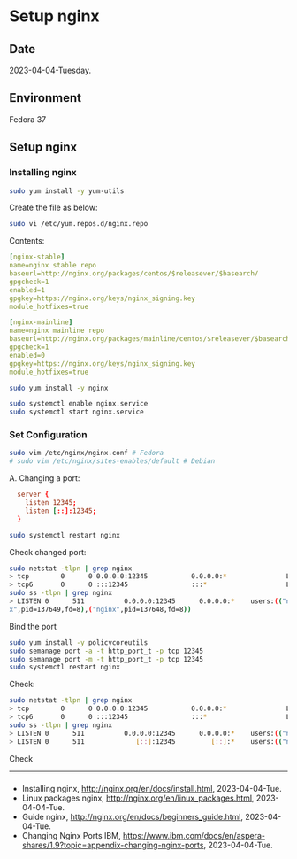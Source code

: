 # Setup nginx

## Date

2023-04-04-Tuesday.

## Environment

Fedora 37

## Setup nginx

### Installing nginx

```Bash
sudo yum install -y yum-utils
```

Create the file as below:

```Bash
sudo vi /etc/yum.repos.d/nginx.repo
```

Contents:

```yml
[nginx-stable]
name=nginx stable repo
baseurl=http://nginx.org/packages/centos/$releasever/$basearch/
gpgcheck=1
enabled=1
gpgkey=https://nginx.org/keys/nginx_signing.key
module_hotfixes=true

[nginx-mainline]
name=nginx mainline repo
baseurl=http://nginx.org/packages/mainline/centos/$releasever/$basearch/
gpgcheck=1
enabled=0
gpgkey=https://nginx.org/keys/nginx_signing.key
module_hotfixes=true
```

```Bash
sudo yum install -y nginx
```

```Bash
sudo systemctl enable nginx.service
sudo systemctl start nginx.service
```

### Set Configuration

```Bash
sudo vim /etc/nginx/nginx.conf # Fedora
# sudo vim /etc/nginx/sites-enables/default # Debian
```

A. Changing a port:

```conf
  server {
    listen 12345;
    listen [::]:12345;
  }
```

```Bash
sudo systemctl restart nginx
```

Check changed port:

```Bash
sudo netstat -tlpn | grep nginx
> tcp        0      0 0.0.0.0:12345           0.0.0.0:*               LISTEN      137648/nginx: maste
> tcp6       0      0 :::12345                :::*                    LISTEN      137648/nginx: maste
sudo ss -tlpn | grep nginx
> LISTEN 0      511          0.0.0.0:12345      0.0.0.0:*    users:(("nginx",pid=137660,fd=8),("nginx",pid=137659,fd=8),("nginx",pid=137658,fd=8),("nginx",pid=137657,fd=8),("nginx",pid=137656,fd=8),("nginx",pid=137655,fd=8),("nginx",pid=137654,fd=8),("nginx",pid=137653,fd=8),("nginx",pid=137652,fd=8),("nginx",pid=137651,fd=8),("nginx",pid=137650,fd=8),("ngin
x",pid=137649,fd=8),("nginx",pid=137648,fd=8))                                                                                                         > LISTEN 0      511             [::]:12345         [::]:*    users:(("nginx",pid=137660,fd=9),("nginx",pid=137659,fd=9),("nginx",pid=137658,fd=9),("nginx",pid=137657,fd=9),("nginx",pid=137656,fd=9),("nginx",pid=137655,fd=9),("nginx",pid=137654,fd=9),("nginx",pid=137653,fd=9),("nginx",pid=137652,fd=9),("nginx",pid=137651,fd=9),("nginx",pid=137650,fd=9),("nginx",pid=137649,fd=9),("nginx",pid=137648,fd=9))
```

Bind the port

```Bash
sudo yum install -y policycoreutils
sudo semanage port -a -t http_port_t -p tcp 12345
sudo semanage port -m -t http_port_t -p tcp 12345
sudo systemctl restart nginx
```

Check:

```Bash
sudo netstat -tlpn | grep nginx
> tcp        0      0 0.0.0.0:12345           0.0.0.0:*               LISTEN      137776/nginx: maste
> tcp6       0      0 :::12345                :::*                    LISTEN      137776/nginx: maste
sudo ss -tlpn | grep nginx
> LISTEN 0      511          0.0.0.0:12345      0.0.0.0:*    users:(("nginx",pid=137788,fd=8),("nginx",pid=137787,fd=8),("nginx",pid=137786,fd=8),("nginx",pid=137785,fd=8),("nginx",pid=137784,fd=8),("nginx",pid=137783,fd=8),("nginx",pid=137782,fd=8),("nginx",pid=137781,fd=8),("nginx",pid=137780,fd=8),("nginx",pid=137779,fd=8),("nginx",pid=137778,fd=8),("nginx",pid=137777,fd=8),("nginx",pid=137776,fd=8))
> LISTEN 0      511             [::]:12345         [::]:*    users:(("nginx",pid=137788,fd=9),("nginx",pid=137787,fd=9),("nginx",pid=137786,fd=9),("nginx",pid=137785,fd=9),("nginx",pid=137784,fd=9),("nginx",pid=137783,fd=9),("nginx",pid=137782,fd=9),("nginx",pid=137781,fd=9),("nginx",pid=137780,fd=9),("nginx",pid=137779,fd=9),("nginx",pid=137778,fd=9),("nginx",pid=137777,fd=9),("nginx",pid=137776,fd=9))
```

Check

---

###
- Installing nginx, http://nginx.org/en/docs/install.html, 2023-04-04-Tue.
- Linux packages nginx, http://nginx.org/en/linux_packages.html, 2023-04-04-Tue.
- Guide nginx, http://nginx.org/en/docs/beginners_guide.html, 2023-04-04-Tue.
- Changing Nginx Ports IBM, https://www.ibm.com/docs/en/aspera-shares/1.9?topic=appendix-changing-nginx-ports, 2023-04-04-Tue.

